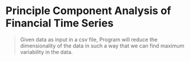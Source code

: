 # Principle Component Analysis of Financial Time Series
> Given data as input in a csv file, Program will reduce the dimensionality of the data in such a way that we can find maximum variability in the data. 